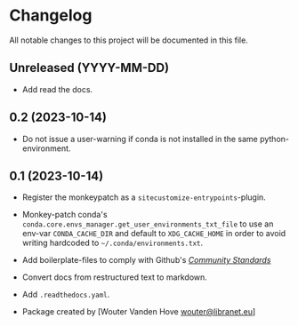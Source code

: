 # Changelog

All notable changes to this project will be documented in this file.

## Unreleased (YYYY-MM-DD)

- Add read the docs.


## 0.2 (2023-10-14)

- Do not issue a user-warning if conda is not installed in the same python-environment.


## 0.1 (2023-10-14)

- Register the monkeypatch as a ``sitecustomize-entrypoints``-plugin.

- Monkey-patch conda's ``conda.core.envs_manager.get_user_environments_txt_file``
  to use an env-var ``CONDA_CACHE_DIR`` and default to ``XDG_CACHE_HOME`` in order
  to avoid writing hardcoded to ``~/.conda/environments.txt``.

- Add boilerplate-files to comply with Github's [_Community Standards_](https://github.com/libranet/autoadd-bindir/community)

- Convert docs from restructured text to markdown.

- Add ``.readthedocs.yaml``.

- Package created by [Wouter Vanden Hove <wouter@libranet.eu>]
